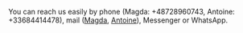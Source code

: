 You can reach us easily by phone (Magda: +48728960743, Antoine: +33684414478), mail ([Magda](mailto:magda.murawiecka@gmail.com), [Antoine](antoine.fauroux@gmail.com)), Messenger or WhatsApp.
